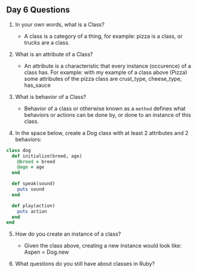 ## Day 6 Questions

1. In your own words, what is a Class?
   * A class is a category of a thing, for example: pizza is a class, or trucks are a class.

2. What is an attribute of a Class?
   * An attribute is a characteristic that every instance (occurence) of a class has. For example:
   with my example of a class above (Pizza) some attributes of the pizza class are crust_type, cheese_type, has_sauce

3. What is behavior of a Class?
   * Behavior of a class or otherwise known as a ```method``` defines what behaviors or actions
   can be done by, or done to an instance of this class.

4. In the space below, create a Dog class with at least 2 attributes and 2 behaviors:
```ruby
class dog
  def initialize(breed, age)
    @breed = breed
    @age = age
  end

  def speak(sound)
    puts sound
  end

  def play(action)
    puts action
  end
end
```
5. How do you create an instance of a class?
   * Given the class above, creating a new instance would look like: Aspen = Dog.new

6. What questions do you still have about classes in Ruby?
